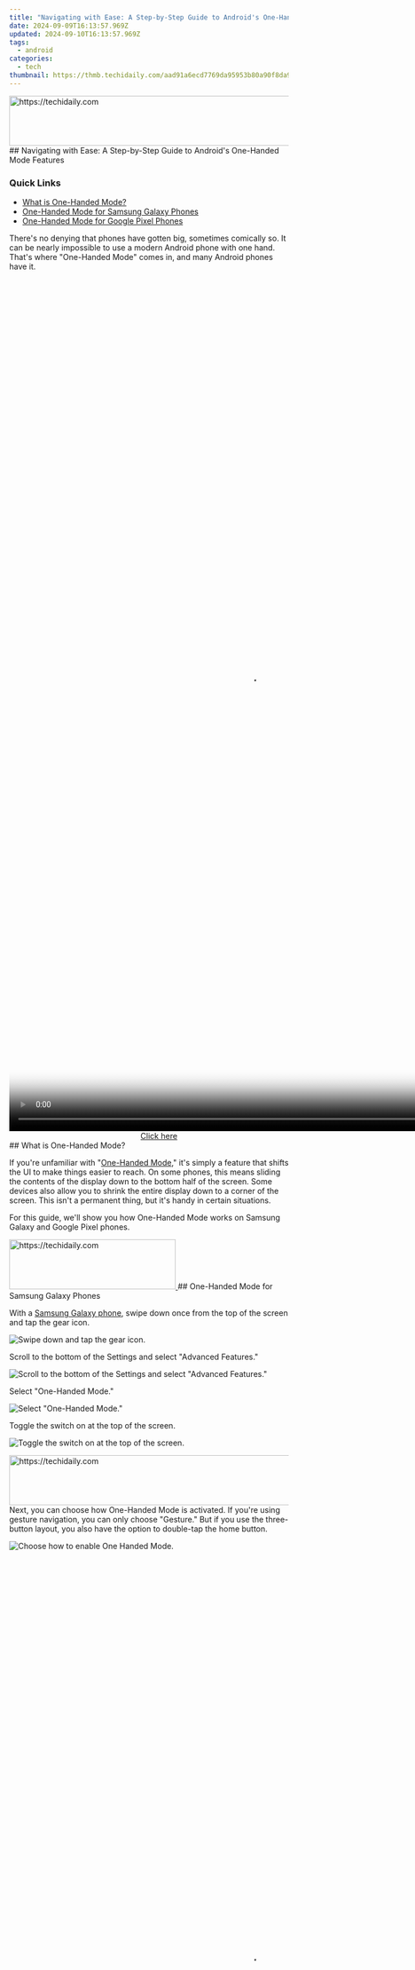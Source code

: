 ```yaml
---
title: "Navigating with Ease: A Step-by-Step Guide to Android's One-Handed Mode Features"
date: 2024-09-09T16:13:57.969Z
updated: 2024-09-10T16:13:57.969Z
tags:
  - android
categories:
  - tech
thumbnail: https://thmb.techidaily.com/aad91a6ecd7769da95953b80a90f8da974d1c7ad664fe779b0bcf99c2c1168c7.jpg
---
```


<!-- affiliate ads begin -->
<a href="https://appsumo.8odi.net/c/5597632/2123735/7443" target="_top" id="2123735">
  <img src="//a.impactradius-go.com/display-ad/7443-2123735" border="0" alt="https://techidaily.com" width="600" height="90"/>
</a>
<img height="0" width="0" src="https://appsumo.8odi.net/i/5597632/2123735/7443" style="position:absolute;visibility:hidden;" border="0" />
<!-- affiliate ads end -->
## Navigating with Ease: A Step-by-Step Guide to Android's One-Handed Mode Features

### Quick Links

* [What is One-Handed Mode?](https://extra-approaches.techidaily.com/in-2024-precision-play-5-proven-techniques-for-zoomed-gameplay/)
* [One-Handed Mode for Samsung Galaxy Phones](https://digital-screen-recording.techidaily.com/new-transform-your-farm-life-with-the-best-7-14-upgrades/)
* [One-Handed Mode for Google Pixel Phones](https://blog-min.techidaily.com/how-to-transfer-contacts-from-realme-11-proplus-to-other-android-devices-using-bluetooth-drfone-by-drfone-transfer-from-android-transfer-from-android/)

 There's no denying that phones have gotten big, sometimes comically so. It can be nearly impossible to use a modern Android phone with one hand. That's where "One-Handed Mode" comes in, and many Android phones have it.

<!-- affiliate ads begin -->
<span id="1424533">
					<video width="864" height="1536" style="cursor:pointer"
           poster="//a.impactradius-go.com/display-clicktoplayimage/1424533.png"
           onclick="if(!this.playClicked){this.play();this.setAttribute('controls',true);this.playClicked=true;}">
	   <source src="//a.impactradius-go.com/display-ad/16446-1424533">
	   <img src="//a.impactradius-go.com/display-clicktoplayimage/1424533.png" style="border: none; height: 100%; width: 100%; object-fit: contain">
	</video>
	<div style="width:540px;text-align:center"><a href="javascript:window.open(decodeURIComponent('https%3A%2F%2Flaganoo.pxf.io%2Fc%2F5597632%2F1424533%2F16446'), '_blank');void(0);">Click here</a></div>
</span>
<img height="0" width="0" src="https://imp.pxf.io/i/5597632/1424533/16446" style="position:absolute;visibility:hidden;" border="0" />
<!-- affiliate ads end -->
##  What is One-Handed Mode?

 If you're unfamiliar with "[One-Handed Mode](https://screen-activity-recording.techidaily.com/new-customize-screenshot-storing-on-mac-for-2024/)," it's simply a feature that shifts the UI to make things easier to reach. On some phones, this means sliding the contents of the display down to the bottom half of the screen. Some devices also allow you to shrink the entire display down to a corner of the screen. This isn't a permanent thing, but it's handy in certain situations. 

 For this guide, we'll show you how One-Handed Mode works on Samsung Galaxy and Google Pixel phones.

<!-- affiliate ads begin -->
<a href="https://aligracehair.sjv.io/c/5597632/2135400/19272" target="_top" id="2135400">
  <img src="//a.impactradius-go.com/display-ad/19272-2135400" border="0" alt="https://techidaily.com" width="300" height="90"/>
</a>
<img height="0" width="0" src="https://aligracehair.sjv.io/i/5597632/2135400/19272" style="position:absolute;visibility:hidden;" border="0" />
<!-- affiliate ads end -->
##  One-Handed Mode for Samsung Galaxy Phones

 With a [Samsung Galaxy phone](https://facebook-clips.techidaily.com/updated-trendsetting-techniques-going-viral-in-the-digital-world/), swipe down once from the top of the screen and tap the gear icon.

![Swipe down and tap the gear icon.](https://static1.howtogeekimages.com/wordpress/wp-content/uploads/2021/06/2021-06-22_13-49-37.jpg) 

 Scroll to the bottom of the Settings and select "Advanced Features."

![Scroll to the bottom of the Settings and select "Advanced Features."](https://static1.howtogeekimages.com/wordpress/wp-content/uploads/2021/06/2021-06-22_13-50-07.jpg) 

 Select "One-Handed Mode."

![Select "One-Handed Mode."](https://static1.howtogeekimages.com/wordpress/wp-content/uploads/2021/06/2021-06-22_13-50-44.jpg) 

 Toggle the switch on at the top of the screen.

![Toggle the switch on at the top of the screen.](https://static1.howtogeekimages.com/wordpress/wp-content/uploads/2021/06/2021-06-22_13-51-14.jpg) 

<!-- affiliate ads begin -->
<a href="https://ephamedtechinc.pxf.io/c/5597632/2136622/26400" target="_top" id="2136622">
  <img src="//a.impactradius-go.com/display-ad/26400-2136622" border="0" alt="https://techidaily.com" width="728" height="90"/>
</a>
<img height="0" width="0" src="https://ephamedtechinc.pxf.io/i/5597632/2136622/26400" style="position:absolute;visibility:hidden;" border="0" />
<!-- affiliate ads end -->
 Next, you can choose how One-Handed Mode is activated. If you're using gesture navigation, you can only choose "Gesture." But if you use the three-button layout, you also have the option to double-tap the home button.

![Choose how to enable One Handed Mode.](https://static1.howtogeekimages.com/wordpress/wp-content/uploads/2021/06/2021-06-22_13-52-52.jpg) 

<!-- affiliate ads begin -->
<span id="1516072">
					<video width="864" height="1536" style="cursor:pointer"
           poster="//a.impactradius-go.com/display-clicktoplayimage/1516072.png"
           onclick="if(!this.playClicked){this.play();this.setAttribute('controls',true);this.playClicked=true;}">
	   <source src="//a.impactradius-go.com/display-ad/16446-1516072">
	   <img src="//a.impactradius-go.com/display-clicktoplayimage/1516072.png" style="border: none; height: 100%; width: 100%; object-fit: contain">
	</video>
	<div style="width:540px;text-align:center"><a href="javascript:window.open(decodeURIComponent('https%3A%2F%2Flaganoo.pxf.io%2Fc%2F5597632%2F1516072%2F16446'), '_blank');void(0);">Click here</a></div>
</span>
<img height="0" width="0" src="https://imp.pxf.io/i/5597632/1516072/16446" style="position:absolute;visibility:hidden;" border="0" />
<!-- affiliate ads end -->
 In One-Handed Mode, you can tap the arrow icon to move the shrunken screen to the left or right. You can also grab the corner to resize the screen. Tap on any empty screen space to exit.

![One Handed Mode options.](https://static1.howtogeekimages.com/wordpress/wp-content/uploads/2021/06/2021-06-22_13-54-27.jpg) 

<!-- affiliate ads begin -->
<a href="https://aligracehair.sjv.io/c/5597632/2115931/19272" target="_top" id="2115931">
  <img src="//a.impactradius-go.com/display-ad/19272-2115931" border="0" alt="https://techidaily.com" width="300" height="90"/>
</a>
<img height="0" width="0" src="https://aligracehair.sjv.io/i/5597632/2115931/19272" style="position:absolute;visibility:hidden;" border="0" />
<!-- affiliate ads end -->
##  One-Handed Mode for Google Pixel Phones

 To get started with One-Handed Mode on a [Google Pixel phone](https://vp-tips.techidaily.com/updated-2024-approved-breaking-the-loop-fixing-frozen-photo-booth-videos/), swipe down twice from the top of the screen to reveal the Quick Settings menu, and then tap the gear icon.

![Swipe down twice and tap gear icon.](https://static1.howtogeekimages.com/wordpress/wp-content/uploads/2021/06/2021-06-10_16-45-27.png) 

<!-- affiliate ads begin -->
<a href="https://unicoeye.pxf.io/c/5597632/2134239/18498" target="_top" id="2134239">
  <img src="//a.impactradius-go.com/display-ad/18498-2134239" border="0" alt="https://techidaily.com" width="721" height="90"/>
</a>
<img height="0" width="0" src="https://unicoeye.pxf.io/i/5597632/2134239/18498" style="position:absolute;visibility:hidden;" border="0" />
<!-- affiliate ads end -->
 Next, scroll down and select "System."

![Next, scroll down and select "System."](https://static1.howtogeekimages.com/wordpress/wp-content/uploads/2021/06/2021-06-22_13-39-47.jpg) 

 Now, select "Gestures."

![Now select "Gestures."](https://static1.howtogeekimages.com/wordpress/wp-content/uploads/2021/06/2021-06-22_13-40-17.jpg) 

 Lastly, go to "One-Handed Mode."

![Lastly, go to "One-Handed Mode."](https://static1.howtogeekimages.com/wordpress/wp-content/uploads/2021/06/2021-06-22_13-57-50.jpg) 

 Toggle the switch to turn on One-Handed Mode.

![Toggle the switch at the top to turn on One-Handed Mode.](https://static1.howtogeekimages.com/wordpress/wp-content/uploads/2021/06/2021-06-22_13-41-27.jpg) 

<!-- affiliate ads begin -->
<span id="1982457">
					<video width="576" height="240" style="cursor:pointer"
           poster="//a.impactradius-go.com/display-clicktoplayimage/1982457.png"
           onclick="if(!this.playClicked){this.play();this.setAttribute('controls',true);this.playClicked=true;}">
	   <source src="//a.impactradius-go.com/display-ad/22993-1982457">
	   <img src="//a.impactradius-go.com/display-clicktoplayimage/1982457.png" style="border: none; height: 100%; width: 100%; object-fit: contain">
	</video>
	<div style="width:360px;text-align:center"><a href="javascript:window.open(decodeURIComponent('https%3A%2F%2Fhomestyler.sjv.io%2Fc%2F5597632%2F1982457%2F22993'), '_blank');void(0);">Click here</a></div>
</span>
<img height="0" width="0" src="https://imp.pxf.io/i/5597632/1982457/22993" style="position:absolute;visibility:hidden;" border="0" />
<!-- affiliate ads end -->
 Google gives you the option to have the One-Handed Mode gesture slide the display down or pull down the notifications.

![One Handed Mode options.](https://static1.howtogeekimages.com/wordpress/wp-content/uploads/2023/08/2023-08-02_16-46-09.jpg) 

<!-- affiliate ads begin -->
<a href="https://ephamedtechinc.pxf.io/c/5597632/2136626/26400" target="_top" id="2136626">
  <img src="//a.impactradius-go.com/display-ad/26400-2136626" border="0" alt="https://techidaily.com" width="728" height="90"/>
</a>
<img height="0" width="0" src="https://ephamedtechinc.pxf.io/i/5597632/2136626/26400" style="position:absolute;visibility:hidden;" border="0" />
<!-- affiliate ads end -->
 With that out of the way, you can activate One-Handed Mode by swiping down on the home button or gesture bar. To leave One-Handed Mode, swipe up on the same spot or tap the blank area at the top of the screen.

![How to use.](https://static1.howtogeekimages.com/wordpress/wp-content/uploads/2021/06/2021-06-22_13-42-18.jpg) 

 Easy as that!

---

 If you don't have a [Samsung Galaxy](https://instagram-clips.techidaily.com/new-connecting-consciously-with-content-craftsmen-of-your-realm-for-2024/) or Google Pixel phone, there's still a solid chance that you have One-Handed Mode. [Search for it in the Settings](https://desktop-recording.techidaily.com/in-2024-simplify-virtual-collaboration-a-zoom-setup-overview/) and you might be surprised! This is a nifty thing to know.

<ins class="adsbygoogle"
     style="display:block"
     data-ad-format="autorelaxed"
     data-ad-client="ca-pub-7571918770474297"
     data-ad-slot="1223367746"></ins>



<ins class="adsbygoogle"
     style="display:block"
     data-ad-client="ca-pub-7571918770474297"
     data-ad-slot="8358498916"
     data-ad-format="auto"
     data-full-width-responsive="true"></ins>



